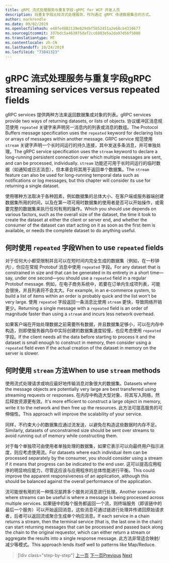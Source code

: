 ```yaml
---
title: gRPC 流式处理服务与重复字段-gRPC for WCF 开发人员
description: 将重复字段比较流式处理服务，作为通过 gRPC 传递数据集合的方式。
author: markrendle
ms.date: 09/02/2019
ms.openlocfilehash: e48fe4882139e029dbf5b52451a2e68cb4316677
ms.sourcegitcommit: 337bdc5a463875daf2cc6883e5a2da97d56f5000
ms.translationtype: MT
ms.contentlocale: zh-CN
ms.lasthandoff: 10/24/2019
ms.locfileid: "73841323"
---
```

# <a name="grpc-streaming-services-versus-repeated-fields"></a><span data-ttu-id="1ca03-103">gRPC 流式处理服务与重复字段</span><span class="sxs-lookup"><span data-stu-id="1ca03-103">gRPC streaming services versus repeated fields</span></span>

<span data-ttu-id="1ca03-104">gRPC services 提供两种方法来返回数据集或对象的列表。</span><span class="sxs-lookup"><span data-stu-id="1ca03-104">gRPC services provide two ways of returning datasets, or lists of objects.</span></span> <span data-ttu-id="1ca03-105">协议缓冲区消息规范使用 `repeated` 关键字来声明另一消息内的列表或消息的数组。</span><span class="sxs-lookup"><span data-stu-id="1ca03-105">The Protocol Buffers message specification uses the `repeated` keyword for declaring lists or arrays of messages within another message.</span></span> <span data-ttu-id="1ca03-106">GRPC service 规范使用 `stream` 关键字声明一个长时间运行的持久连接，其中发送多条消息，并可单独处理。</span><span class="sxs-lookup"><span data-stu-id="1ca03-106">The gRPC service specification uses the `stream` keyword to declare a long-running persistent connection over which multiple messages are sent, and can be processed, individually.</span></span> <span data-ttu-id="1ca03-107">`stream` 功能还可用于长时间运行的临时数据（如通知或日志消息），但本章会将其用于返回单个数据集。</span><span class="sxs-lookup"><span data-stu-id="1ca03-107">The `stream` feature can also be used for long-running temporal data such as notifications or log messages, but this chapter will consider its use for returning a single dataset.</span></span>

<span data-ttu-id="1ca03-108">使用哪种方法取决于各种因素，例如数据集的总体大小、在客户端或服务器端创建数据集所用的时间，以及在第一项可用时数据集的使用者是否可以开始操作，或需要完整的数据集来执行任何有用的操作。</span><span class="sxs-lookup"><span data-stu-id="1ca03-108">Which you should use depends on various factors, such as the overall size of the dataset, the time it took to create the dataset at either the client or server end, and whether the consumer of the dataset can start acting on it as soon as the first item is available, or needs the complete dataset to do anything useful.</span></span>

## <a name="when-to-use-repeated-fields"></a><span data-ttu-id="1ca03-109">何时使用 `repeated` 字段</span><span class="sxs-lookup"><span data-stu-id="1ca03-109">When to use `repeated` fields</span></span>

<span data-ttu-id="1ca03-110">对于任何大小都受限制并且可以在短时间内完全生成的数据集（例如，在一秒钟内），你应在常规 Protobuf 消息中使用 `repeated` 字段。</span><span class="sxs-lookup"><span data-stu-id="1ca03-110">For any dataset that is constrained in size and that can be generated in its entirety in a short time—say, under one second—you should use a `repeated` field in a regular Protobuf message.</span></span> <span data-ttu-id="1ca03-111">例如，在电子商务系统中，若要在订单内生成项列表，可能会很快，并且列表将不会太大。</span><span class="sxs-lookup"><span data-stu-id="1ca03-111">For example, in an e-commerce system, to build a list of items within an order is probably quick and the list won't be very large.</span></span> <span data-ttu-id="1ca03-112">使用 `repeated` 字段返回一条消息比使用 `stream` 更快，导致网络开销更少。</span><span class="sxs-lookup"><span data-stu-id="1ca03-112">Returning a single message with a `repeated` field is an order of magnitude faster than using a `stream` and incurs less network overhead.</span></span>

<span data-ttu-id="1ca03-113">如果客户端在开始处理数据之前需要所有数据，并且数据集足够小，可以在内存中构造，则即使服务器内存中实际创建的数据集速度较慢，也应考虑使用 `repeated` 字段。</span><span class="sxs-lookup"><span data-stu-id="1ca03-113">If the client needs all the data before starting to process it and the dataset is small enough to construct in memory, then consider using a `repeated` field even if the actual creation of the dataset in memory on the server is slower.</span></span>

## <a name="when-to-use-stream-methods"></a><span data-ttu-id="1ca03-114">何时使用 `stream` 方法</span><span class="sxs-lookup"><span data-stu-id="1ca03-114">When to use `stream` methods</span></span>

<span data-ttu-id="1ca03-115">使用流式处理请求或响应最好地传输消息对象很大的数据集。</span><span class="sxs-lookup"><span data-stu-id="1ca03-115">Datasets where the message objects are potentially very large are best transferred using streaming requests or responses.</span></span> <span data-ttu-id="1ca03-116">在内存中构造大型对象、将其写入网络，然后释放资源更有效。</span><span class="sxs-lookup"><span data-stu-id="1ca03-116">It's more efficient to construct a large object in memory, write it to the network and then free up the resources.</span></span> <span data-ttu-id="1ca03-117">此方法可提高服务的可伸缩性。</span><span class="sxs-lookup"><span data-stu-id="1ca03-117">This approach will improve the scalability of your service.</span></span>

<span data-ttu-id="1ca03-118">同样，不约束大小的数据集应通过流发送，以避免在构造这些数据时内存不足。</span><span class="sxs-lookup"><span data-stu-id="1ca03-118">Similarly, datasets of unconstrained size should be sent over streams to avoid running out of memory while constructing them.</span></span>

<span data-ttu-id="1ca03-119">对于每个单独项可由使用者单独处理的数据集，如果它表示可以向最终用户指示进度，则应考虑使用流。</span><span class="sxs-lookup"><span data-stu-id="1ca03-119">For datasets where each individual item can be processed separately by the consumer, you should consider using a stream if it means that progress can be indicated to the end user.</span></span> <span data-ttu-id="1ca03-120">这可以提高应用程序的明显响应能力，尽管这应该与应用程序的总体性能进行平衡。</span><span class="sxs-lookup"><span data-stu-id="1ca03-120">This could improve the apparent responsiveness of an application, although this should be balanced against the overall performance of the application.</span></span>

<span data-ttu-id="1ca03-121">流可能很有用的另一种情况是跨多个服务对消息进行处理。</span><span class="sxs-lookup"><span data-stu-id="1ca03-121">Another scenario where streams can be useful is where a message is being processed across multiple services.</span></span> <span data-ttu-id="1ca03-122">如果链中的每个服务都返回一个流，则终端服务（即该链中的最后一个服务）可以开始返回消息，这些消息可通过链进行处理并传递回原始请求者，后者可以返回流或聚合生成单个响应消息。</span><span class="sxs-lookup"><span data-stu-id="1ca03-122">If each service in a chain returns a stream, then the terminal service (that is, the last one in the chain) can start returning messages that can be processed and passed back along the chain to the original requestor, which can either return a stream or aggregate the results into a single response message.</span></span> <span data-ttu-id="1ca03-123">此方法非常适合映射/减少等模式。</span><span class="sxs-lookup"><span data-stu-id="1ca03-123">This approach lends itself well to patterns like Map/Reduce.</span></span>

>[!div class="step-by-step"]
><span data-ttu-id="1ca03-124">[上一页](migrate-duplex-services.md)
>[下一页](client-libraries.md)</span><span class="sxs-lookup"><span data-stu-id="1ca03-124">[Previous](migrate-duplex-services.md)
[Next](client-libraries.md)</span></span>
